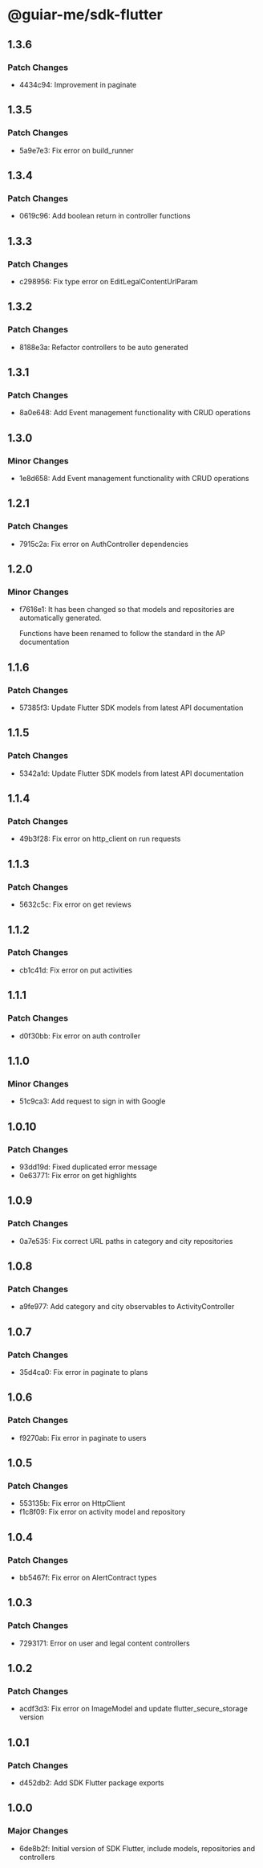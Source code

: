 # @guiar-me/sdk-flutter

## 1.3.6

### Patch Changes

- 4434c94: Improvement in paginate

## 1.3.5

### Patch Changes

- 5a9e7e3: Fix error on build_runner

## 1.3.4

### Patch Changes

- 0619c96: Add boolean return in controller functions

## 1.3.3

### Patch Changes

- c298956: Fix type error on EditLegalContentUrlParam

## 1.3.2

### Patch Changes

- 8188e3a: Refactor controllers to be auto generated

## 1.3.1

### Patch Changes

- 8a0e648: Add Event management functionality with CRUD operations

## 1.3.0

### Minor Changes

- 1e8d658: Add Event management functionality with CRUD operations

## 1.2.1

### Patch Changes

- 7915c2a: Fix error on AuthController dependencies

## 1.2.0

### Minor Changes

- f7616e1: It has been changed so that models and repositories are automatically generated.

  Functions have been renamed to follow the standard in the AP documentation

## 1.1.6

### Patch Changes

- 57385f3: Update Flutter SDK models from latest API documentation

## 1.1.5

### Patch Changes

- 5342a1d: Update Flutter SDK models from latest API documentation

## 1.1.4

### Patch Changes

- 49b3f28: Fix error on http_client on run requests

## 1.1.3

### Patch Changes

- 5632c5c: Fix error on get reviews

## 1.1.2

### Patch Changes

- cb1c41d: Fix error on put activities

## 1.1.1

### Patch Changes

- d0f30bb: Fix error on auth controller

## 1.1.0

### Minor Changes

- 51c9ca3: Add request to sign in with Google

## 1.0.10

### Patch Changes

- 93dd19d: Fixed duplicated error message
- 0e63771: Fix error on get highlights

## 1.0.9

### Patch Changes

- 0a7e535: Fix correct URL paths in category and city repositories

## 1.0.8

### Patch Changes

- a9fe977: Add category and city observables to ActivityController

## 1.0.7

### Patch Changes

- 35d4ca0: Fix error in paginate to plans

## 1.0.6

### Patch Changes

- f9270ab: Fix error in paginate to users

## 1.0.5

### Patch Changes

- 553135b: Fix error on HttpClient
- f1c8f09: Fix error on activity model and repository

## 1.0.4

### Patch Changes

- bb5467f: Fix error on AlertContract types

## 1.0.3

### Patch Changes

- 7293171: Error on user and legal content controllers

## 1.0.2

### Patch Changes

- acdf3d3: Fix error on ImageModel and update flutter_secure_storage version

## 1.0.1

### Patch Changes

- d452db2: Add SDK Flutter package exports

## 1.0.0

### Major Changes

- 6de8b2f: Initial version of SDK Flutter, include models, repositories and controllers
